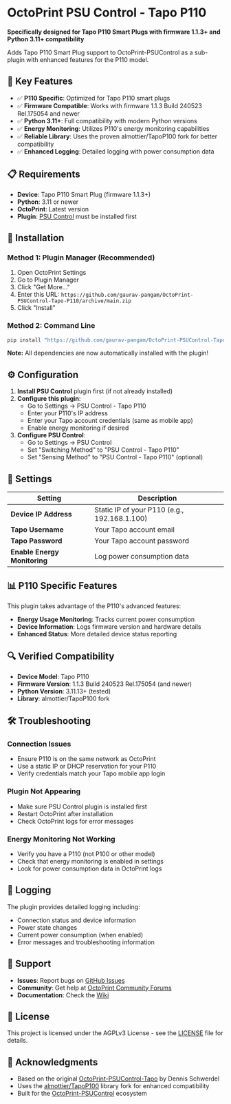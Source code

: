 # OctoPrint PSU Control - Tapo P110

**Specifically designed for Tapo P110 Smart Plugs with firmware 1.1.3+ and Python 3.11+ compatibility**

Adds Tapo P110 Smart Plug support to OctoPrint-PSUControl as a sub-plugin with enhanced features for the P110 model.

## 🎯 Key Features

- ✅ **P110 Specific**: Optimized for Tapo P110 smart plugs
- ✅ **Firmware Compatible**: Works with firmware 1.1.3 Build 240523 Rel.175054 and newer
- ✅ **Python 3.11+**: Full compatibility with modern Python versions
- ✅ **Energy Monitoring**: Utilizes P110's energy monitoring capabilities
- ✅ **Reliable Library**: Uses the proven almottier/TapoP100 fork for better compatibility
- ✅ **Enhanced Logging**: Detailed logging with power consumption data

## 📋 Requirements

- **Device**: Tapo P110 Smart Plug (firmware 1.1.3+)
- **Python**: 3.11 or newer
- **OctoPrint**: Latest version
- **Plugin**: [PSU Control](https://github.com/kantlivelong/OctoPrint-PSUControl) must be installed first

## 🚀 Installation

### Method 1: Plugin Manager (Recommended)

1. Open OctoPrint Settings
2. Go to Plugin Manager
3. Click "Get More..."
4. Enter this URL: `https://github.com/gaurav-pangam/OctoPrint-PSUControl-Tapo-P110/archive/main.zip`
5. Click "Install"

### Method 2: Command Line

```bash
pip install "https://github.com/gaurav-pangam/OctoPrint-PSUControl-Tapo-P110/archive/main.zip"
```

**Note:** All dependencies are now automatically installed with the plugin!

## ⚙️ Configuration

1. **Install PSU Control** plugin first (if not already installed)
2. **Configure this plugin**:
   - Go to Settings → PSU Control - Tapo P110
   - Enter your P110's IP address
   - Enter your Tapo account credentials (same as mobile app)
   - Enable energy monitoring if desired
3. **Configure PSU Control**:
   - Go to Settings → PSU Control
   - Set "Switching Method" to "PSU Control - Tapo P110"
   - Set "Sensing Method" to "PSU Control - Tapo P110" (optional)

## 🔧 Settings

| Setting                      | Description                                  |
| ---------------------------- | -------------------------------------------- |
| **Device IP Address**        | Static IP of your P110 (e.g., 192.168.1.100) |
| **Tapo Username**            | Your Tapo account email                      |
| **Tapo Password**            | Your Tapo account password                   |
| **Enable Energy Monitoring** | Log power consumption data                   |

## 📊 P110 Specific Features

This plugin takes advantage of the P110's advanced features:

- **Energy Usage Monitoring**: Tracks current power consumption
- **Device Information**: Logs firmware version and hardware details
- **Enhanced Status**: More detailed device status reporting

## 🔍 Verified Compatibility

- **Device Model**: Tapo P110
- **Firmware Version**: 1.1.3 Build 240523 Rel.175054 (and newer)
- **Python Version**: 3.11.13+ (tested)
- **Library**: almottier/TapoP100 fork

## 🛠️ Troubleshooting

### Connection Issues

- Ensure P110 is on the same network as OctoPrint
- Use a static IP or DHCP reservation for your P110
- Verify credentials match your Tapo mobile app login

### Plugin Not Appearing

- Make sure PSU Control plugin is installed first
- Restart OctoPrint after installation
- Check OctoPrint logs for error messages

### Energy Monitoring Not Working

- Verify you have a P110 (not P100 or other model)
- Check that energy monitoring is enabled in settings
- Look for power consumption data in OctoPrint logs

## 📝 Logging

The plugin provides detailed logging including:

- Connection status and device information
- Power state changes
- Current power consumption (when enabled)
- Error messages and troubleshooting information

## 🤝 Support

- **Issues**: Report bugs on [GitHub Issues](https://github.com/gaurav-pangam/OctoPrint-PSUControl-Tapo-P110/issues)
- **Community**: Get help at [OctoPrint Community Forums](https://community.octoprint.org)
- **Documentation**: Check the [Wiki](https://github.com/gaurav-pangam/OctoPrint-PSUControl-Tapo-P110/wiki)

## 📄 License

This project is licensed under the AGPLv3 License - see the [LICENSE](LICENSE) file for details.

## 🙏 Acknowledgments

- Based on the original [OctoPrint-PSUControl-Tapo](https://github.com/dswd/OctoPrint-PSUControl-Tapo) by Dennis Schwerdel
- Uses the [almottier/TapoP100](https://github.com/almottier/TapoP100) library fork for enhanced compatibility
- Built for the [OctoPrint-PSUControl](https://github.com/kantlivelong/OctoPrint-PSUControl) ecosystem
